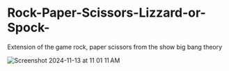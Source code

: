 # Rock-Paper-Scissors-Lizzard-or-Spock-
Extension of the game rock, paper scissors from the show big bang theory


![Screenshot 2024-11-13 at 11 01 11 AM](https://github.com/user-attachments/assets/37e0a4fa-5b53-4658-8ced-962b8f09af5e)
